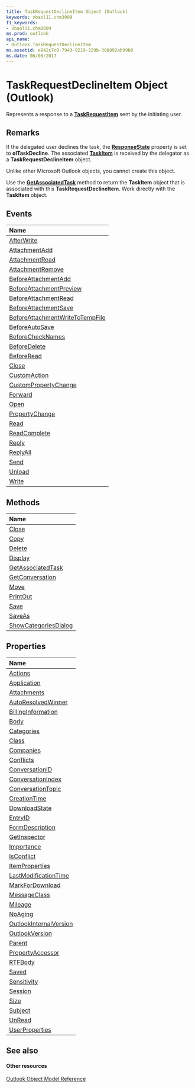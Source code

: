 ```yaml
---
title: TaskRequestDeclineItem Object (Outlook)
keywords: vbaol11.chm3009
f1_keywords:
- vbaol11.chm3009
ms.prod: outlook
api_name:
- Outlook.TaskRequestDeclineItem
ms.assetid: e842c7c0-7943-9219-329b-30b892ab99b0
ms.date: 06/08/2017
---
```



# TaskRequestDeclineItem Object (Outlook)

Represents a response to a  **[TaskRequestItem](taskrequestitem-object-outlook.md)** sent by the initiating user.


## Remarks

If the delegated user declines the task, the  **[ResponseState](taskitem-responsestate-property-outlook.md)** property is set to **olTaskDecline**. The associated **[TaskItem](taskitem-object-outlook.md)** is received by the delegator as a **TaskRequestDeclineItem** object.

Unlike other Microsoft Outlook objects, you cannot create this object.

Use the  **[GetAssociatedTask](taskrequestdeclineitem-getassociatedtask-method-outlook.md)** method to return the **TaskItem** object that is associated with this **TaskRequestDeclineItem**. Work directly with the **TaskItem** object.


## Events



|**Name**|
|:-----|
|[AfterWrite](taskrequestdeclineitem-afterwrite-event-outlook.md)|
|[AttachmentAdd](taskrequestdeclineitem-attachmentadd-event-outlook.md)|
|[AttachmentRead](taskrequestdeclineitem-attachmentread-event-outlook.md)|
|[AttachmentRemove](taskrequestdeclineitem-attachmentremove-event-outlook.md)|
|[BeforeAttachmentAdd](taskrequestdeclineitem-beforeattachmentadd-event-outlook.md)|
|[BeforeAttachmentPreview](taskrequestdeclineitem-beforeattachmentpreview-event-outlook.md)|
|[BeforeAttachmentRead](taskrequestdeclineitem-beforeattachmentread-event-outlook.md)|
|[BeforeAttachmentSave](taskrequestdeclineitem-beforeattachmentsave-event-outlook.md)|
|[BeforeAttachmentWriteToTempFile](taskrequestdeclineitem-beforeattachmentwritetotempfile-event-outlook.md)|
|[BeforeAutoSave](taskrequestdeclineitem-beforeautosave-event-outlook.md)|
|[BeforeCheckNames](taskrequestdeclineitem-beforechecknames-event-outlook.md)|
|[BeforeDelete](taskrequestdeclineitem-beforedelete-event-outlook.md)|
|[BeforeRead](taskrequestdeclineitem-beforeread-event-outlook.md)|
|[Close](taskrequestdeclineitem-close-event-outlook.md)|
|[CustomAction](taskrequestdeclineitem-customaction-event-outlook.md)|
|[CustomPropertyChange](taskrequestdeclineitem-custompropertychange-event-outlook.md)|
|[Forward](taskrequestdeclineitem-forward-event-outlook.md)|
|[Open](taskrequestdeclineitem-open-event-outlook.md)|
|[PropertyChange](taskrequestdeclineitem-propertychange-event-outlook.md)|
|[Read](taskrequestdeclineitem-read-event-outlook.md)|
|[ReadComplete](taskrequestdeclineitem-readcomplete-event-outlook.md)|
|[Reply](taskrequestdeclineitem-reply-event-outlook.md)|
|[ReplyAll](taskrequestdeclineitem-replyall-event-outlook.md)|
|[Send](taskrequestdeclineitem-send-event-outlook.md)|
|[Unload](taskrequestdeclineitem-unload-event-outlook.md)|
|[Write](taskrequestdeclineitem-write-event-outlook.md)|

## Methods



|**Name**|
|:-----|
|[Close](taskrequestdeclineitem-close-method-outlook.md)|
|[Copy](taskrequestdeclineitem-copy-method-outlook.md)|
|[Delete](taskrequestdeclineitem-delete-method-outlook.md)|
|[Display](taskrequestdeclineitem-display-method-outlook.md)|
|[GetAssociatedTask](taskrequestdeclineitem-getassociatedtask-method-outlook.md)|
|[GetConversation](taskrequestdeclineitem-getconversation-method-outlook.md)|
|[Move](taskrequestdeclineitem-move-method-outlook.md)|
|[PrintOut](taskrequestdeclineitem-printout-method-outlook.md)|
|[Save](taskrequestdeclineitem-save-method-outlook.md)|
|[SaveAs](taskrequestdeclineitem-saveas-method-outlook.md)|
|[ShowCategoriesDialog](taskrequestdeclineitem-showcategoriesdialog-method-outlook.md)|

## Properties



|**Name**|
|:-----|
|[Actions](taskrequestdeclineitem-actions-property-outlook.md)|
|[Application](taskrequestdeclineitem-application-property-outlook.md)|
|[Attachments](taskrequestdeclineitem-attachments-property-outlook.md)|
|[AutoResolvedWinner](taskrequestdeclineitem-autoresolvedwinner-property-outlook.md)|
|[BillingInformation](taskrequestdeclineitem-billinginformation-property-outlook.md)|
|[Body](taskrequestdeclineitem-body-property-outlook.md)|
|[Categories](taskrequestdeclineitem-categories-property-outlook.md)|
|[Class](taskrequestdeclineitem-class-property-outlook.md)|
|[Companies](taskrequestdeclineitem-companies-property-outlook.md)|
|[Conflicts](taskrequestdeclineitem-conflicts-property-outlook.md)|
|[ConversationID](taskrequestdeclineitem-conversationid-property-outlook.md)|
|[ConversationIndex](taskrequestdeclineitem-conversationindex-property-outlook.md)|
|[ConversationTopic](taskrequestdeclineitem-conversationtopic-property-outlook.md)|
|[CreationTime](taskrequestdeclineitem-creationtime-property-outlook.md)|
|[DownloadState](taskrequestdeclineitem-downloadstate-property-outlook.md)|
|[EntryID](taskrequestdeclineitem-entryid-property-outlook.md)|
|[FormDescription](taskrequestdeclineitem-formdescription-property-outlook.md)|
|[GetInspector](taskrequestdeclineitem-getinspector-property-outlook.md)|
|[Importance](taskrequestdeclineitem-importance-property-outlook.md)|
|[IsConflict](taskrequestdeclineitem-isconflict-property-outlook.md)|
|[ItemProperties](taskrequestdeclineitem-itemproperties-property-outlook.md)|
|[LastModificationTime](taskrequestdeclineitem-lastmodificationtime-property-outlook.md)|
|[MarkForDownload](taskrequestdeclineitem-markfordownload-property-outlook.md)|
|[MessageClass](taskrequestdeclineitem-messageclass-property-outlook.md)|
|[Mileage](taskrequestdeclineitem-mileage-property-outlook.md)|
|[NoAging](taskrequestdeclineitem-noaging-property-outlook.md)|
|[OutlookInternalVersion](taskrequestdeclineitem-outlookinternalversion-property-outlook.md)|
|[OutlookVersion](taskrequestdeclineitem-outlookversion-property-outlook.md)|
|[Parent](taskrequestdeclineitem-parent-property-outlook.md)|
|[PropertyAccessor](taskrequestdeclineitem-propertyaccessor-property-outlook.md)|
|[RTFBody](taskrequestdeclineitem-rtfbody-property-outlook.md)|
|[Saved](taskrequestdeclineitem-saved-property-outlook.md)|
|[Sensitivity](taskrequestdeclineitem-sensitivity-property-outlook.md)|
|[Session](taskrequestdeclineitem-session-property-outlook.md)|
|[Size](taskrequestdeclineitem-size-property-outlook.md)|
|[Subject](taskrequestdeclineitem-subject-property-outlook.md)|
|[UnRead](taskrequestdeclineitem-unread-property-outlook.md)|
|[UserProperties](taskrequestdeclineitem-userproperties-property-outlook.md)|

## See also


#### Other resources


[Outlook Object Model Reference](http://msdn.microsoft.com/library/73221b13-d8d8-99b8-3394-b95dbbfd5ddc%28Office.15%29.aspx)
